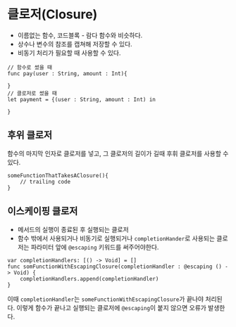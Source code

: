 # 클로저(Closure)
* 이름없는 함수, 코드블록 - 람다 함수와 비슷하다.
* 상수나 변수의 참조를 캡쳐해 저장할 수 있다.
* 비동기 처리가  필요할 때 사용할 수 있다.

```
// 함수로 썼을 때
func pay(user : String, amount : Int){

}
// 클로저로 썼을 때
let payment = {(user : String, amount : Int) in

}
```

## 후위 클로저
함수의 마지막 인자로 클로저를 넣고, 그 클로저의 길이가 길때 후휘 클로저를 사용할 수 있다.
```
someFunctionThatTakesAClosure(){
    // trailing code
}
```

## 이스케이핑 클로저
* 메서드의 실행이 종료된 후 실행되는 클로저
* 함수 밖에서 사용되거나 비동기로 실행되거나 `completionHander`로 사용되는 클로저는 파라미터 앞에 `@escaping` 키워드를 써주어야한다.
```
var completionHandlers: [() -> Void] = []
func somFunctionWithEscapingClosure(completionHandler : @escaping () -> Void) {
    completionHandlers.append(completionHandler)
}
```
이때 `completionHandler`는 `someFunctionWithEscapingClosure`가 끝나야 처리된다. 이렇게 함수가 끝나고 실행되는 클로저에 `@escaping`이 붙지 않으면 오류가 발생한다.
